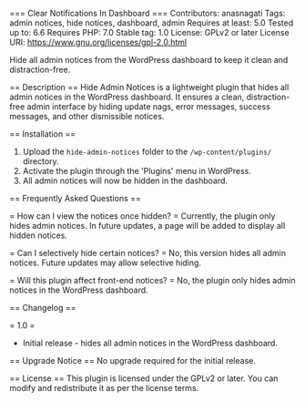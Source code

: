 === Clear Notifications In Dashboard ===
Contributors: anasnagati
Tags: admin notices, hide notices, dashboard, admin
Requires at least: 5.0
Tested up to: 6.6
Requires PHP: 7.0
Stable tag: 1.0
License: GPLv2 or later
License URI: https://www.gnu.org/licenses/gpl-2.0.html

Hide all admin notices from the WordPress dashboard to keep it clean and distraction-free.

== Description ==
Hide Admin Notices is a lightweight plugin that hides all admin notices in the WordPress dashboard. It ensures a clean, distraction-free admin interface by hiding update nags, error messages, success messages, and other dismissible notices.

== Installation ==
1. Upload the `hide-admin-notices` folder to the `/wp-content/plugins/` directory.
2. Activate the plugin through the 'Plugins' menu in WordPress.
3. All admin notices will now be hidden in the dashboard.

== Frequently Asked Questions ==

= How can I view the notices once hidden? =
Currently, the plugin only hides admin notices. In future updates, a page will be added to display all hidden notices.

= Can I selectively hide certain notices? =
No, this version hides all admin notices. Future updates may allow selective hiding.

= Will this plugin affect front-end notices? =
No, the plugin only hides admin notices in the WordPress dashboard.

== Changelog ==

= 1.0 =
* Initial release - hides all admin notices in the WordPress dashboard.

== Upgrade Notice ==
No upgrade required for the initial release.

== License ==
This plugin is licensed under the GPLv2 or later. You can modify and redistribute it as per the license terms.
